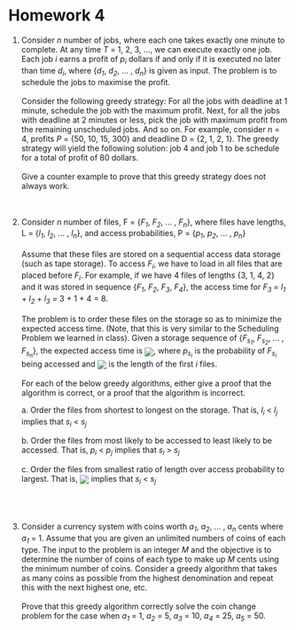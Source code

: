 # Homework 4

1. Consider *n* number of jobs, where each one takes exactly one minute to complete. At any time *T* = 1, 2, 3, ..., we can execute exactly one job. Each job *i* earns a profit of *p<sub>i* dollars if and only if it is executed no later than time *d<sub>i</sub>*, where {*d<sub>1</sub>*, *d<sub>2</sub>*, ... , *d<sub>n</sub>*} is given as input. The problem is to schedule the jobs to maximise the profit.<br/><br/>Consider the following greedy strategy: For all the jobs with deadline at 1 minute, schedule the job with the maximum profit. Next, for all the jobs with deadline at 2 minutes or less, pick the job with maximum profit from the remaining unscheduled jobs. And so on. For example, consider *n* = 4, profits *P* = {50, 10, 15, 300} and deadline D = {2, 1, 2, 1}. The greedy strategy will yield the following solution: job 4 and job 1 to be schedule for a total of profit of 80 dollars.<br/><br/>Give a counter example to prove that this greedy strategy does not always work.<br/><br/><br/>

2. Consider *n* number of files, F = {*F<sub>1</sub>*, *F<sub>2</sub>*, ... , *F<sub>n</sub>*}, where files have lengths, L = {*l<sub>1</sub>*, *l<sub>2</sub>*, ... , *l<sub>n</sub>*}, and access probabilities, P = {*p<sub>1</sub>*, *p<sub>2</sub>*, ... , *p<sub>n</sub>*}<br/><br/>Assume that these files are stored on a sequential access data storage (such as tape storage). To access *F<sub>i</sub>*, we have to load in all files that are placed before *F<sub>i</sub>*. For example, if we have 4 files of lengths {3, 1, 4, 2} and it was stored in sequence {*F<sub>1</sub>*, *F<sub>2</sub>*, *F<sub>3</sub>*, *F<sub>4</sub>*}, the access time for *F<sub>3</sub>* = *l<sub>1</sub>* + *l<sub>2</sub>* + *l<sub>3</sub>* = 3 + 1 + 4 = 8.<br/><br/>The problem is to order these files on the storage so as to minimize the expected access time. (Note, that this is very similar to the Scheduling Problem we learned in class). Given a storage sequence of {*F<sub>s<sub>1</sub></sub>*, *F<sub>s<sub>2</sub></sub>*, ... , *F<sub>s<sub>n</sub></sub>*}, the expected access time is <img src="https://raw2.github.com/GWU-KIM-CSCI/CSCI6212-class-materials/master/homeworks/hw4-1.png" align="center" />, where *p<sub>s<sub>i</sub></sub>* is the probability of *F<sub>s<sub>i</sub></sub>* being accessed and <img src="https://raw2.github.com/GWU-KIM-CSCI/CSCI6212-class-materials/master/homeworks/hw4-2.png" align="center" /> is the length of the first *i* files.<br/><br/>For each of the below greedy algorithms, either give a proof that the algorithm is correct, or a proof that the algorithm is incorrect.

   a. Order the files from shortest to longest on the storage. That is, *l<sub>i</sub>* < *l<sub>j</sub>* implies that *s<sub>i</sub>* < *s<sub>j</sub>*

   b. Order the files from most likely to be accessed to least likely to be accessed. That is, *p<sub>i</sub>* < *p<sub>j</sub>* implies that *s<sub>i</sub>* > *s<sub>j</sub>*

   c. Order the files from smallest ratio of length over access probability to largest. That is, <img src="https://raw2.github.com/GWU-KIM-CSCI/CSCI6212-class-materials/master/homeworks/hw4-3.png" align="center" /> implies that *s<sub>i</sub>* < *s<sub>j</sub>*<br/><br/><br/><br/>


3. Consider a currency system with coins worth *a<sub>1</sub>*, *a<sub>2</sub>*, ... , *a<sub>n</sub>* cents where *a<sub>1</sub>* = 1. Assume that you are given an unlimited numbers of coins of each type. The input to the problem is an integer *M* and the objective is to determine the number of coins of each type to make up *M* cents using the minimum number of coins. Consider a greedy algorithm that takes as many coins as possible from the highest denomination and repeat this with the next highest one, etc.<br /><br />Prove that this greedy algorithm correctly solve the coin change problem for the case when *a<sub>1</sub>* = 1, *a<sub>2</sub>* = 5, *a<sub>3</sub>* = 10, *a<sub>4</sub>* = 25, *a<sub>5</sub>* = 50.
